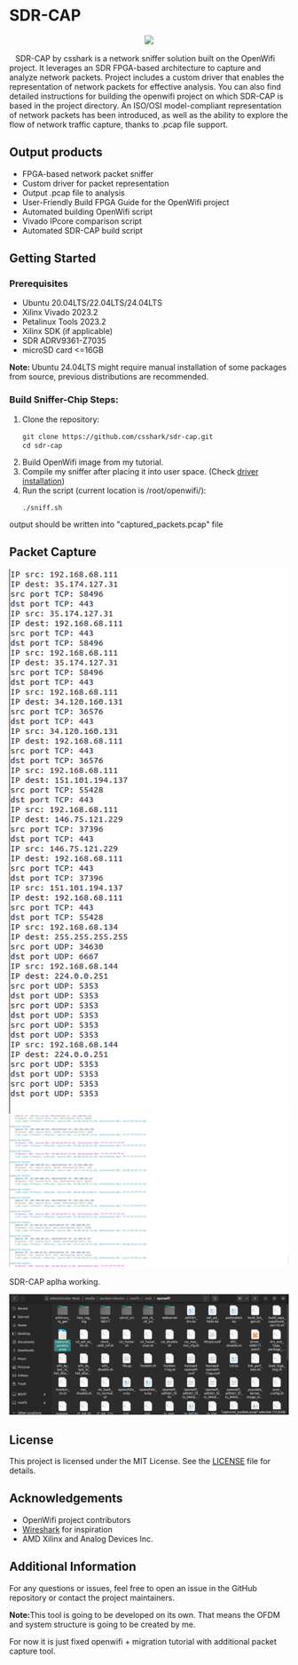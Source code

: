 <h1>SDR-CAP</h1>
<p align="center">
  <img src="https://i.ibb.co/5v97yzm/sdr-cap.jpg" width=300px; heigth=300px;>
</p>
<p> &ensp; SDR-CAP by csshark is a network sniffer solution built on the OpenWifi project. It leverages an SDR FPGA-based architecture to capture and analyze network packets. Project includes a custom driver that enables the representation of network packets for effective analysis. You can also find detailed instructions for building the openwifi project on which SDR-CAP is based in the project directory. An ISO/OSI model-compliant representation of network packets has been introduced, as well as the ability to explore the flow of network traffic capture, thanks to .pcap file support.</p>

<h2>Output products</h2>
<ul>
    <li>FPGA-based network packet sniffer</li>
    <li>Custom driver for packet representation</li>
    <li>Output .pcap file to analysis</li>
    <li>User-Friendly Build FPGA Guide for the OpenWifi project</li>
    <li>Automated building OpenWifi script</li>
    <li>Vivado IPcore comparison script</li>
    <li>Automated SDR-CAP build script</li>
</ul>

<h2>Getting Started</h2>

<h3>Prerequisites</h3>
<ul>
    <li>Ubuntu 20.04LTS/22.04LTS/24.04LTS</li>
    <li>Xilinx Vivado 2023.2</li>
    <li>Petalinux Tools 2023.2</li>
    <li>Xilinx SDK (if applicable)</li>
    <li>SDR ADRV9361-Z7035</li>
    <li>microSD card <=16GB</li>
</ul>
<p><b>Note: </b>Ubuntu 24.04LTS might require manual installation of some packages from source, previous distributions are recommended.</p>
      
<h3>Build Sniffer-Chip Steps:</h3>
<ol>
    <li>Clone the repository:
        <pre><code>git clone https://github.com/csshark/sdr-cap.git
cd sdr-cap</code></pre>
      <li>Build OpenWifi image from my tutorial.</li>
      <li>Compile my sniffer after placing it into user space. (Check <a href="/openwifi2023-petalinux/README.md">driver installation</a>)</li>
    </li>
    <li>Run the script (current location is /root/openwifi/):
        <pre><code>./sniff.sh</code></pre>
    </li>
</ol>
<p>output should be written into "captured_packets.pcap" file</p>

<h2>Packet Capture</h2>
<img src="/Screenshots/sniff_standard.png" alt="Screenshot 1" />
<img src="/Screenshots/sniff_display.png" alt="Screenshot 2" />
<p>SDR-CAP aplha working.</p>
<img src="/Screenshots/pcap.png" alt="Screenshot 3" />

<h2>License</h2>
<p>This project is licensed under the MIT License. See the <a href="LICENSE">LICENSE</a> file for details.</p>

<h2>Acknowledgements</h2>
<ul>
    <li>OpenWifi project contributors</li>
    <li><a href="https://www.wireshark.org/">Wireshark</a> for inspiration</li>
    <li>AMD Xilinx and Analog Devices Inc.</li>
</ul>

<h2>Additional Information</h2>
<p>For any questions or issues, feel free to open an issue in the GitHub repository or contact the project maintainers.</p>
<p><b>Note:</b>This tool is going to be developed on its own. That means the OFDM and system structure is going to be created by me.</p>
<p>For now it is just fixed openwifi + migration tutorial with additional packet capture tool.</p>
